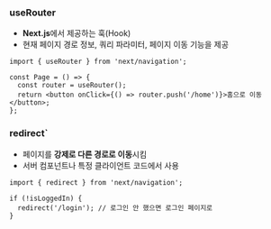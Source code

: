 


### useRouter

- **Next.js**에서 제공하는 훅(Hook)    
- 현재 페이지 경로 정보, 쿼리 파라미터, 페이지 이동 기능을 제공
    

```tsx
import { useRouter } from 'next/navigation';

const Page = () => {
  const router = useRouter();
  return <button onClick={() => router.push('/home')}>홈으로 이동</button>;
};

```



### redirect`

- 페이지를 **강제로 다른 경로로 이동**시킴    
- 서버 컴포넌트나 특정 클라이언트 코드에서 사용
    


```tsx
import { redirect } from 'next/navigation';

if (!isLoggedIn) {
  redirect('/login'); // 로그인 안 했으면 로그인 페이지로
}

```


